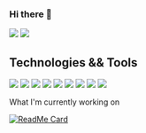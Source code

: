 ### Hi there 👋

<!--
**niles87/niles87** is a ✨ _special_ ✨ repository because its `README.md` (this file) appears on your GitHub profile.

Here are some ideas to get you started:

- 🔭 I’m currently working on ...
- 🌱 I’m currently learning ...
- 👯 I’m looking to collaborate on ...
- 🤔 I’m looking for help with ...
- 💬 Ask me about ...
- 📫 How to reach me: ...
- 😄 Pronouns: ...
- ⚡ Fun fact: ...
-->
<!--
[![Header](https://raw.githubusercontent.com/niles87/<OWNER>/<OWNER>/readme_header.png "Header")](https://niles87.dev/)
-->

<img src="https://github-readme-stats.vercel.app/api?username=niles87&show_icons=true&theme=dark&count_private=true">
<a href="https://github.com/anuraghazra/github-readme-stats"><img src="https://github-readme-stats.vercel.app/api/top-langs/?username=niles87&theme=dark"></a>

## Technologies && Tools

<img src="https://img.shields.io/badge/OS-iOS-informational?style=plastic&logo=Apple&logoColor=white&color=black&labelColor=blue"> <img src="https://img.shields.io/badge/OS-Windows-informational?style=plastic&logo=windows&logoColor=white&color=black&labelColor=blue"> <img src="https://img.shields.io/badge/Editor-Visual%20Studio-red?style=plastic&logo=visual%20studio&logoColor=blueviolet&color=black&labelColor=blue"> <img src="https://img.shields.io/badge/Code-Node-informational?style=plastic&logo=Node.JS&logoColor=green&color=black&labelColor=blue"> <img src="https://img.shields.io/badge/Code-C%23-informational?style=plastic&logo=c-Sharp&logoColor=blueviolet&color=black&labelColor=blue"> <img src="https://img.shields.io/badge/Tool-Unity-informational?style=plastic&logo=Unity&logoColor=white&color=black&labelColor=blue"> <img src="https://img.shields.io/badge/Tool-Git-informational?style=plastic&logo=Git&logoColor=red&color=black&labelColor=blue"> <img src="https://img.shields.io/badge/Tool-MongoDB-informational?style=plastic&logo=mongoDB&logoColor=green&color=black&labelColor=blue"> <img src="https://img.shields.io/badge/Tool-MySQL-informational?style=plastic&logo=mySQL&logoColor=black&color=black&labelColor=blue">

What I'm currently working on

[![ReadMe Card](https://github-readme-stats.vercel.app/api/pin/?username=niles87&repo=vigilant-fortnight&theme=dark)](https://github.com/niles87/vigilant-fortnight)
